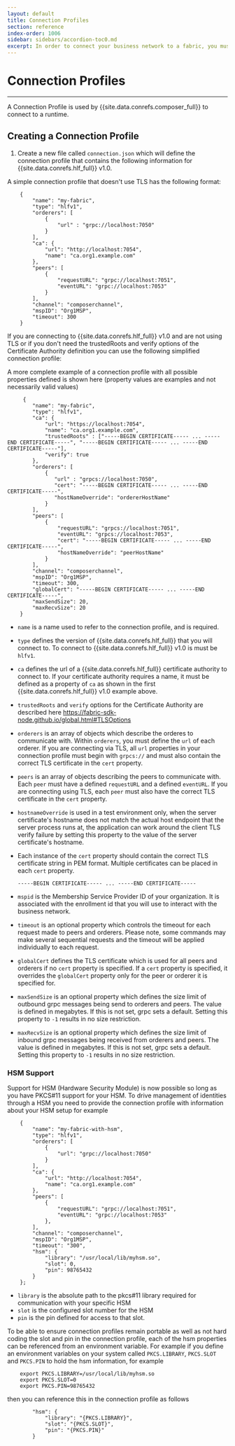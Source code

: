 ```yaml
---
layout: default
title: Connection Profiles
section: reference
index-order: 1006
sidebar: sidebars/accordion-toc0.md
excerpt: In order to connect your business network to a fabric, you must [**define a connection profile**](./connectionprofile.html). Connection profiles contain the information necessary to connect to a fabric. This topic contains example connection profiles for Hyperledger Fabric v0.6 and v1.0.
---
```


# Connection Profiles

---

A Connection Profile is used by {{site.data.conrefs.composer_full}} to connect to a runtime.

## Creating a Connection Profile

1. Create a new file called `connection.json` which will define the connection profile that contains the following information for {{site.data.conrefs.hlf_full}} v1.0. 

A simple connection profile that doesn't use TLS has the following format:

        {
            "name": "my-fabric",
            "type": "hlfv1",
            "orderers": [
                {
                    "url" : "grpc://localhost:7050"
                }
            ],
            "ca": {
                "url": "http://localhost:7054",
                "name": "ca.org1.example.com"
            },
            "peers": [
                {
                    "requestURL": "grpc://localhost:7051",
                    "eventURL": "grpc://localhost:7053"
                }
            ],
            "channel": "composerchannel",
            "mspID": "Org1MSP",
            "timeout": 300
        }

If you are connecting to {{site.data.conrefs.hlf_full}} v1.0 and are not using TLS or if you don't need the trustedRoots and verify options of the Certificate Authority definition you can use the following simplified connection profile:

A more complete example of a connection profile with all possible properties defined is shown here (property values are examples and not necessarily valid values)

         {
            "name": "my-fabric",
            "type": "hlfv1",
            "ca": {
                "url": "https://localhost:7054",
                "name": "ca.org1.example.com",
                "trustedRoots" : ["-----BEGIN CERTIFICATE----- ... -----END CERTIFICATE-----", "-----BEGIN CERTIFICATE----- ... -----END CERTIFICATE-----"],
                "verify": true
            },
            "orderers": [
                {
                   "url" : "grpcs://localhost:7050",
                   "cert": "-----BEGIN CERTIFICATE----- ... -----END CERTIFICATE-----",
                   "hostNameOverride": "ordererHostName"
                }
            ],
            "peers": [
                {
                    "requestURL": "grpcs://localhost:7051",
                    "eventURL": "grpcs://localhost:7053",
                    "cert": "-----BEGIN CERTIFICATE----- ... -----END CERTIFICATE-----",
                    "hostNameOverride": "peerHostName"
                }
            ],
            "channel": "composerchannel",
            "mspID": "Org1MSP",
            "timeout": 300,
            "globalCert": "-----BEGIN CERTIFICATE----- ... -----END CERTIFICATE-----",
            "maxSendSize": 20,
            "maxRecvSize": 20
        }

  - `name` is a name used to refer to the connection profile, and is required.
  - `type` defines the version of {{site.data.conrefs.hlf_full}} that you will connect to. To connect to {{site.data.conrefs.hlf_full}} v1.0 is must be `hlfv1`.
  - `ca` defines the url of a {{site.data.conrefs.hlf_full}} certificate authority to connect to. If your certificate authority requires a name, it must be defined as a property of `ca` as shown in the first {{site.data.conrefs.hlf_full}} v1.0 example above.
  - `trustedRoots` and `verify` options for the Certificate Authority are described here https://fabric-sdk-node.github.io/global.html#TLSOptions
  - `orderers` is an array of objects which describe the orderes to communicate with. Within `orderers`, you must define the `url` of each orderer. If you are connecting via TLS, all `url` properties in your connection profile must begin with `grpcs://` and must also contain the correct TLS certificate in the `cert` property.
  - `peers` is an array of objects describing the peers to communicate with. Each `peer` must have a defined `requestURL` and a defined `eventURL`. If you are connecting using TLS, each `peer` must also have the correct TLS certificate in the `cert` property.
  - `hostnameOverride` is used in a test environment only, when the server certificate's hostname does not match the actual host endpoint that the server process runs at, the application can work around the client TLS verify failure by setting this property to the value of the server certificate's hostname.
  - Each instance of the `cert` property should contain the correct TLS certificate string in PEM format. Multiple certificates can be placed in each `cert` property.  

        -----BEGIN CERTIFICATE----- ... -----END CERTIFICATE-----


  - `mspid` is the Membership Service Provider ID of your organization. It is associated with the enrollment id that you will use to interact with the business network.
  - `timeout` is an optional property which controls the timeout for each request made to peers and orderers. Please note, some commands may make several sequential requests and the timeout will be applied individually to each request.
  - `globalCert` defines the TLS certificate which is used for all peers and orderers if no `cert` property is specified. If a `cert` property is specified, it overrides the `globalCert` property only for the peer or orderer it is specified for.
  - `maxSendSize` is an optional property which defines the size limit of outbound grpc messages being send to orderers and peers. The value is defined in megabytes. If this is not set, grpc sets a default. Setting this property to `-1` results in no size restriction.
  - `maxRecvSize` is an optional property which defines the size limit of inbound grpc messages being received from orderers and peers. The value is defined in megabytes. If this is not set, grpc sets a default. Setting this property to `-1` results in no size restriction.

### HSM Support

Support for HSM (Hardware Security Module) is now possible so long as you have PKCS#11 support for your HSM. To drive management of identities through a HSM you need to provide the connection profile with information about your HSM setup for example

        {
            "name": "my-fabric-with-hsm",
            "type": "hlfv1",
            "orderers": [
                {
                    "url": "grpc://localhost:7050"
                }
            ],
            "ca": {
                "url": "http://localhost:7054",
                "name": "ca.org1.example.com"
            },
            "peers": [
                {
                    "requestURL": "grpc://localhost:7051",
                    "eventURL": "grpc://localhost:7053"
                },
            ],
            "channel": "composerchannel",
            "mspID": "Org1MSP",
            "timeout": "300",
            "hsm": {
                "library": "/usr/local/lib/myhsm.so",
                "slot": 0,
                "pin": 98765432
            }
        };
 
  - `library` is the absolute path to the pkcs#11 library required for communication with your specific HSM
  - `slot` is the configured slot number for the HSM
  - `pin` is the pin defined for access to that slot.

To be able to ensure connection profiles remain portable as well as not hard coding the slot and pin in the connection profile, each of the hsm properties can be referenced from an environment variable. For example if you define an environment variables on your system called `PKCS.LIBRARY`, `PKCS.SLOT` and `PKCS.PIN` to hold the hsm information, for example

        export PKCS.LIBRARY=/usr/local/lib/myhsm.so
        export PKCS.SLOT=0
        export PKCS.PIN=98765432

then you can reference this in the connection profile as follows

            "hsm": {
                "library": "{PKCS.LIBRARY}",
                "slot": "{PKCS.SLOT}",
                "pin": "{PKCS.PIN}"
            }
